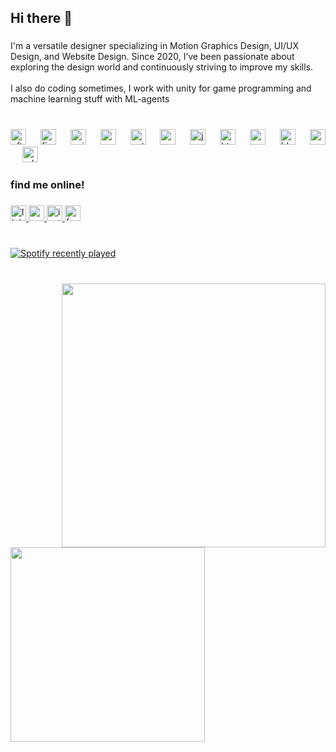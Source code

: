 <h2 align="left">Hi there 👋</h2>

###

<p align="left">I'm a versatile designer specializing in Motion Graphics Design, UI/UX Design, and Website Design. Since 2020, I’ve been passionate about exploring the design world and continuously striving to improve my skills.<br><br>I also do coding sometimes, I work with unity for game programming and  machine learning stuff with ML-agents</p>

###

<br clear="both">

<div align="left">
  <img src="https://cdn.jsdelivr.net/gh/devicons/devicon/icons/aftereffects/aftereffects-original.svg" height="25" alt="aftereffects logo"  />
  <img width="15" />
  <img src="https://cdn.simpleicons.org/figma/F24E1E" height="25" alt="figma logo"  />
  <img width="15" />
  <img src="https://cdn.simpleicons.org/unity/FFFFFF" height="25" alt="unity logo"  />
  <img width="15" />
  <img src="https://cdn.jsdelivr.net/gh/devicons/devicon/icons/vscode/vscode-original.svg" height="25" alt="vscode logo"  />
  <img width="15" />
  <img src="https://cdn.simpleicons.org/python/3776AB" height="25" alt="python logo"  />
  <img width="15" />
  <img src="https://skillicons.dev/icons?i=cs" height="25" alt="csharp logo"  />
  <img width="15" />
  <img src="https://cdn.jsdelivr.net/gh/devicons/devicon/icons/java/java-original.svg" height="25" alt="java logo"  />
  <img width="15" />
  <img src="https://cdn.simpleicons.org/html5/E34F26" height="25" alt="html5 logo"  />
  <img width="15" />
  <img src="https://cdn.simpleicons.org/css3/1572B6" height="25" alt="css3 logo"  />
  <img width="15" />
  <img src="https://cdn.simpleicons.org/blender/F5792A" height="25" alt="blender logo"  />
  <img width="15" />
  <img src="https://cdn.jsdelivr.net/gh/devicons/devicon/icons/anaconda/anaconda-original.svg" height="25" alt="anaconda logo"  />
  <img width="15" />
  <img src="https://skillicons.dev/icons?i=ps" height="25" alt="adobephotoshop logo"  />
</div>

###

<h3 align="left">find me online!</h3>

###

<div align="left">
  <a href="https://www.linkedin.com/in/kaka-inochi-b05a55238/" target="_blank">
    <img src="https://img.shields.io/static/v1?message=LinkedIn&logo=linkedin&label=&color=0077B5&logoColor=white&labelColor=&style=for-the-badge" height="25" alt="linkedin logo"  />
  </a>
  <a href="https://www.youtube.com/@v1rtuosa" target="_blank">
    <img src="https://img.shields.io/static/v1?message=Youtube&logo=youtube&label=&color=FF0000&logoColor=white&labelColor=&style=for-the-badge" height="25" alt="youtube logo"  />
  </a>
  <a href="https://www.instagram.com/dosuko1_/" target="_blank">
    <img src="https://img.shields.io/static/v1?message=Instagram&logo=instagram&label=&color=E4405F&logoColor=white&labelColor=&style=for-the-badge" height="25" alt="instagram logo"  />
  </a>
  <a href="https://www.facebook.com/kaka.inochi.7/" target="_blank">
    <img src="https://img.shields.io/static/v1?message=Facebook&logo=facebook&label=&color=1877F2&logoColor=white&labelColor=&style=for-the-badge" height="25" alt="facebook logo"  />
  </a>
</div>

###

<br clear="both">

<div align="left">
  <a href="https://open.spotify.com/user/wtlekw358jomnknyl52q1pr0n">
    <img src="https://spotify-recently-played-readme.vercel.app/api?user=wtlekw358jomnknyl52q1pr0n&count=5&unique=true" alt="Spotify recently played"  />
  </a>
</div>

###

<br clear="both">

<img align="right" height="422" src="https://i.pinimg.com/736x/90/57/97/90579752fa694eb085d5cbb5c7316acf.jpg"  />

###

<img align="left" height="311" src="https://i.pinimg.com/originals/0a/45/fa/0a45fa9e4139dc537ebfb705156185df.gif"  />

###
